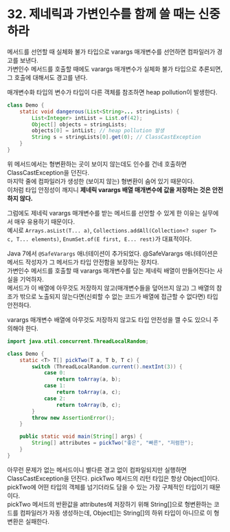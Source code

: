 # 32. 제네릭과 가변인수를 함께 쓸 때는 신중하라

메서드를 선언할 때 실체화 불가 타입으로 varargs 매개변수를 선언하면 컴파일러가 경고를 보낸다.  
가변인수 메서드를 호출할 때에도 varargs 매개변수가 실체화 불가 타입으로 추론되면, 그 호출에 대해서도 경고를 낸다.

매개변수화 타입의 변수가 타입이 다른 객체를 참조하면 heap pollution이 발생한다.

```java
class Demo {
    static void dangerous(List<String>... stringLists) {
        List<Integer> intList = List.of(42);
        Object[] objects = stringLists;
        objects[0] = intList; // heap pollution 발생
        String s = stringLists[0].get(0); // ClassCastException
    }
}
```

위 메서드에서는 형변환하는 곳이 보이지 않는데도 인수를 건네 호출하면 ClassCastException을 던진다.  
마지막 줄에 컴파일러가 생성한 (보이지 않는) 형변환이 숨어 있기 때문이다.  
이처럼 타입 안정성이 깨지니 **제네릭 varargs 배열 매개변수에 값을 저장하는 것은 안전하지 않다.**

그럼에도 제네릭 varargs 매개변수를 받는 메서드를 선언할 수 있게 한 이유는 실무에서 매우 유용하기 때문이다.  
예시로 `Arrays.asList(T... a)`, `Collections.addAll(Collection<? super T> c, T... elements)`, `EnumSet.of(E first, E... rest)`가 대표적이다.

Java 7에서 `@SafeVarargs` 애너테이션이 추가되었다. @SafeVarargs 애너테이션은 메서드 작성자가 그 메서드가 타입 안전함을 보장하는 장치다.  
가변인수 메서드를 호출할 때 varargs 매개변수를 담는 제네릭 배열이 만들어진다는 사실을 기억하자.  
메서드가 이 배열에 아무것도 저장하지 않고(매개변수들을 덮어쓰지 않고) 그 배열의 참조가 밖으로 노출되지 않는다면(신뢰할 수 없는 코드가 배열에 접근할 수 없다면) 타입 안전하다.

varargs 매개변수 배열에 아무것도 저장하지 않고도 타입 안전성을 깰 수도 있으니 주의해야 한다.

```java
import java.util.concurrent.ThreadLocalRandom;

class Demo {
    static <T> T[] pickTwo(T a, T b, T c) {
        switch (ThreadLocalRandom.current().nextInt(3)) {
            case 0:
                return toArray(a, b);
            case 1:
                return toArray(a, c);
            case 2:
                return toArray(b, c);
        }
        throw new AssertionError();
    }

    public static void main(String[] args) {
        String[] attributes = pickTwo("좋은", "빠른", "저렴한");
    }
}
```

아무런 문제가 없는 메서드이니 별다른 경고 없이 컴파일되지만 실행하면 ClassCastException을 던진다.
pickTwo 메서드의 리턴 타입은 항상 Object[]이다. pickTwo에 어떤 타입의 객체를 넘기더라도 담을 수 있는 가장 구체적인 타입이기 때문이다.  
pickTwo 메서드의 반환값을 attributes에 저장하기 위해 String[]으로 형변환하는 코드를 컴파일러가 자동 생성하는데, Object[]는 String[]의 하위 타입이 아니므로 이 형변환은 실패한다.
